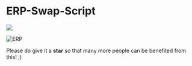 # ERP-Swap-Script

<p float="left">
<a href="https://github.com/Joe2k/ERP-Swap-Script">
<img src="https://badges.pufler.dev/visits/Joe2k/ERP-Swap-Script?style=for-the-badge&color=red" /></a>
</p>

![ERP](https://media0.giphy.com/media/Ju7l5y9osyymQ/200.gif)

Please do give it a **star** so that many more people can be benefited from this! ;)
